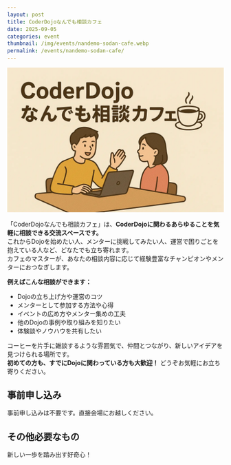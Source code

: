 ```yaml
---
layout: post
title: CoderDojoなんでも相談カフェ
date: 2025-09-05
categories: event
thumbnail: /img/events/nandemo-sodan-cafe.webp
permalink: /events/nandemo-sodan-cafe/
---
```


![](/img/events/nandemo-sodan-cafe.webp)

<p class="my-8">
  「CoderDojoなんでも相談カフェ」は、<strong>CoderDojoに関わるあらゆることを気軽に相談できる交流スペースです。</strong><br />
  これからDojoを始めたい人、メンターに挑戦してみたい人、運営で困りごとを抱えている人など、どなたでも立ち寄れます。<br />
  カフェのマスターが、あなたの相談内容に応じて経験豊富なチャンピオンやメンターにおつなぎします。
</p>

**例えばこんな相談ができます：**

* Dojoの立ち上げ方や運営のコツ
* メンターとして参加する方法や心得
* イベントの広め方やメンター集めの工夫
* 他のDojoの事例や取り組みを知りたい
* 体験談やノウハウを共有したい

<p class="my-8">
  コーヒーを片手に雑談するような雰囲気で、仲間とつながり、新しいアイデアを見つけられる場所です。<br />
  <strong>初めての方も、すでにDojoに関わっている方も大歓迎！</strong> どうぞお気軽にお立ち寄りください。
</p>

## 事前申し込み

事前申し込みは不要です。直接会場にお越しください。

## その他必要なもの

新しい一歩を踏み出す好奇心！
